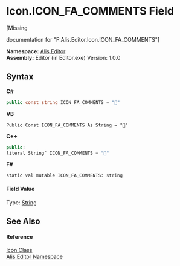 # Icon.ICON_FA_COMMENTS Field
 

\[Missing <summary> documentation for "F:Alis.Editor.Icon.ICON_FA_COMMENTS"\]

**Namespace:**&nbsp;<a href="b150ade4-39de-a232-5f06-d3cdc1b2c538">Alis.Editor</a><br />**Assembly:**&nbsp;Editor (in Editor.exe) Version: 1.0.0

## Syntax

**C#**<br />
``` C#
public const string ICON_FA_COMMENTS = ""
```

**VB**<br />
``` VB
Public Const ICON_FA_COMMENTS As String = ""
```

**C++**<br />
``` C++
public:
literal String^ ICON_FA_COMMENTS = ""
```

**F#**<br />
``` F#
static val mutable ICON_FA_COMMENTS: string
```


#### Field Value
Type: <a href="https://docs.microsoft.com/dotnet/api/system.string" target="_blank">String</a>

## See Also


#### Reference
<a href="cc0f883c-67f8-f772-c6d7-a60b129f22a7">Icon Class</a><br /><a href="b150ade4-39de-a232-5f06-d3cdc1b2c538">Alis.Editor Namespace</a><br />